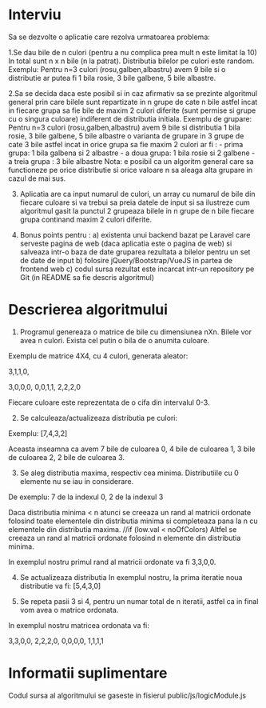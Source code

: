 # Interviu

Sa se dezvolte o aplicatie care rezolva urmatoarea problema:

1.Se dau bile de n culori (pentru a nu complica prea mult n este limitat la 10) In total sunt n x n bile (n la patrat). Distributia bilelor pe culori este random. Exemplu: Pentru n=3 culori (rosu,galben,albastru) avem 9 bile si o distributie ar putea fi 1 bila rosie, 3 bile galbene, 5 bile albastre.

2.Sa se decida daca este posibil si in caz afirmativ sa se prezinte algoritmul general prin care bilele sunt repartizate in n grupe de cate n bile astfel incat in fiecare grupa sa fie bile de maxim 2 culori diferite (sunt permise si grupe cu o singura culoare) indiferent de distributia initiala. Exemplu de grupare: Pentru n=3 culori (rosu,galben,albastru) avem 9 bile si distributia 1 bila rosie, 3 bile galbene, 5 bile albastre o varianta de grupare in 3 grupe de cate 3 bile astfel incat in orice grupa sa fie maxim 2 culori ar fi : - prima grupa: 1 bila galbena si 2 albastre - a doua grupa: 1 bila rosie si 2 galbene - a treia grupa : 3 bile albastre Nota: e posibil ca un algoritm general care sa functioneze pe orice distributie si orice valoare n sa aleaga alta grupare in cazul de mai sus.

3. Aplicatia are ca input numarul de culori, un array cu numarul de bile din fiecare culoare si va trebui sa preia datele de input si sa ilustreze cum algoritmul gasit la punctul 2 grupeaza bilele in n grupe de n bile fiecare grupa continand maxim 2 culori diferite.

4. Bonus points pentru : a) existenta unui backend bazat pe Laravel care serveste pagina de web (daca aplicatia este o pagina de web) si salveaza intr-o baza de date gruparea rezultata a bilelor pentru un set de date de input b) folosire jQuery/Bootstrap/VueJS in partea de frontend web c) codul sursa rezultat este incarcat intr-un repository pe Git (in README sa fie descris algoritmul)

# Descrierea algoritmului

1. Programul genereaza o matrice de bile cu dimensiunea nXn. Bilele vor avea n culori. Exista cel putin o bila de o anumita culoare.

Exemplu de matrice 4X4, cu 4 culori, generata aleator:

<p>3,1,1,0,</p>
3,0,0,0,
0,0,1,1,
2,2,2,0

Fiecare culoare este reprezentata de o cifa din intervalul 0-3.

2. Se calculeaza/actualizeaza distributia pe culori:

Exemplu: [7,4,3,2]

Aceasta inseamna ca avem 7 bile de culoarea 0, 4 bile de culoarea 1, 3 bile de culoarea 2, 2 bile de culoarea 3.

3. Se aleg distributia maxima, respectiv cea minima. Distributiile cu 0 elemente nu se iau in considerare.

De exemplu:
7 de la indexul 0, 2 de la indexul 3

Daca distributia minima < n atunci se creeaza un rand al matricii ordonate folosind toate elementele din distributia minima si completeaza pana la n cu elementele din distributia maxima. //if (low.val < noOfColors)
Altfel se creeaza un rand al matricii ordonate folosind n elemente din distributia minima.

In exemplul nostru primul rand al matricii ordonate va fi 3,3,0,0.

4. Se actualizeaza distributia
In exemplul nostru, la prima iteratie noua distributie va fi:
[5,4,3,0]

5. Se repeta pasii 3 si 4, pentru un numar total de n iteratii, astfel ca in final vom avea o matrice ordonata.

In exemplul nostru matricea ordonata  va fi:

3,3,0,0,
2,2,2,0,
0,0,0,0,
1,1,1,1

# Informatii suplimentare

Codul sursa al algoritmului se gaseste in fisierul public/js/logicModule.js


